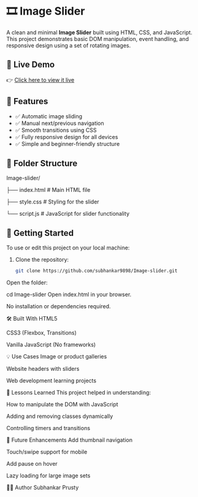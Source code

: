 # 🎞️ Image Slider

A clean and minimal **Image Slider** built using HTML, CSS, and JavaScript. This project demonstrates basic DOM manipulation, event handling, and responsive design using a set of rotating images.

## 🔗 Live Demo

👉 [Click here to view it live](https://subhankar9898.github.io/Image-slider/)

## 📌 Features

- ✅ Automatic image sliding
- ✅ Manual next/previous navigation
- ✅ Smooth transitions using CSS
- ✅ Fully responsive design for all devices
- ✅ Simple and beginner-friendly structure

## 📂 Folder Structure

Image-slider/

├── index.html # Main HTML file

├── style.css # Styling for the slider

└── script.js # JavaScript for slider functionality

## 🚀 Getting Started

To use or edit this project on your local machine:

1. Clone the repository:
   ```bash
   git clone https://github.com/subhankar9898/Image-slider.git
Open the folder:

cd Image-slider
Open index.html in your browser.

No installation or dependencies required.

🛠️ Built With
HTML5

CSS3 (Flexbox, Transitions)

Vanilla JavaScript (No frameworks)

💡 Use Cases
Image or product galleries

Website headers with sliders

Web development learning projects

🧠 Lessons Learned
This project helped in understanding:

How to manipulate the DOM with JavaScript

Adding and removing classes dynamically

Controlling timers and transitions

🔮 Future Enhancements
Add thumbnail navigation

Touch/swipe support for mobile

Add pause on hover

Lazy loading for large image sets

👨‍💻 Author
Subhankar Prusty
